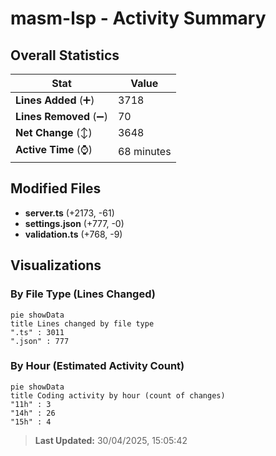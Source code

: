 # masm-lsp - Activity Summary 

## Overall Statistics

| Stat                   | Value                                                             |
| ---------------------- | ----------------------------------------------------------------- |
| **Lines Added** (➕)   | 3718                                          |
| **Lines Removed** (➖) | 70                                        |
| **Net Change** (↕)    | 3648                |
| **Active Time** (⌚)   | 68 minutes |


## Modified Files
- **server.ts** (+2173, -61)
- **settings.json** (+777, -0)
- **validation.ts** (+768, -9)

## Visualizations

### By File Type (Lines Changed)

```mermaid
pie showData
title Lines changed by file type
".ts" : 3011
".json" : 777
```

### By Hour (Estimated Activity Count)

```mermaid
pie showData
title Coding activity by hour (count of changes)
"11h" : 3
"14h" : 26
"15h" : 4
```


> **Last Updated:** 30/04/2025, 15:05:42
